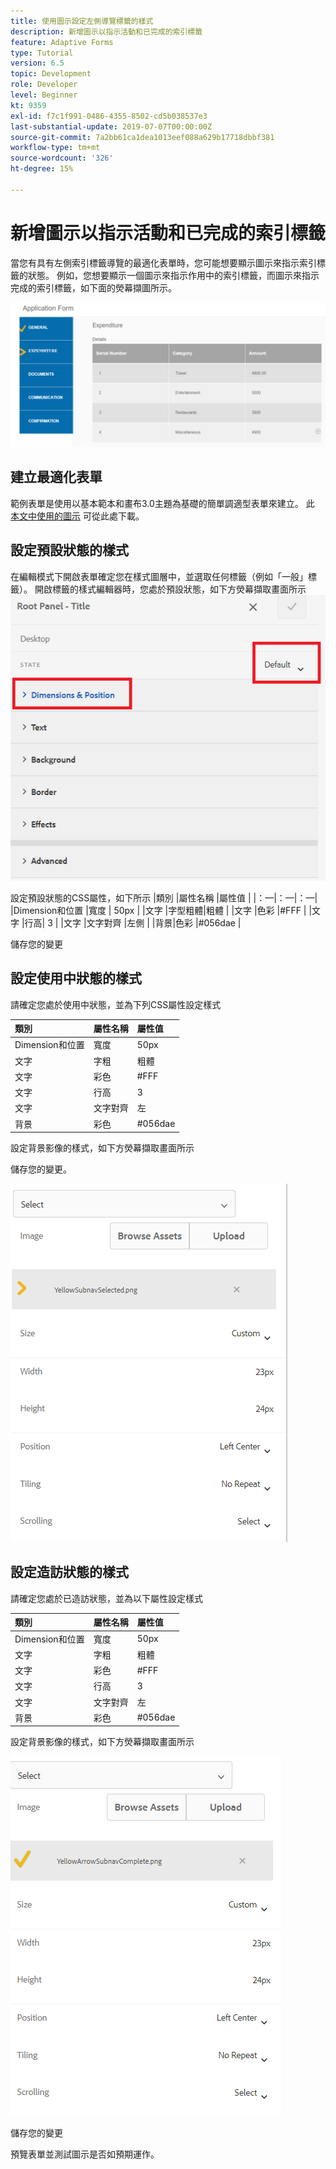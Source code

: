 ```yaml
---
title: 使用圖示設定左側導覽標籤的樣式
description: 新增圖示以指示活動和已完成的索引標籤
feature: Adaptive Forms
type: Tutorial
version: 6.5
topic: Development
role: Developer
level: Beginner
kt: 9359
exl-id: f7c1f991-0486-4355-8502-cd5b038537e3
last-substantial-update: 2019-07-07T00:00:00Z
source-git-commit: 7a2bb61ca1dea1013eef088a629b17718dbbf381
workflow-type: tm+mt
source-wordcount: '326'
ht-degree: 15%

---
```


# 新增圖示以指示活動和已完成的索引標籤

當您有具有左側索引標籤導覽的最適化表單時，您可能想要顯示圖示來指示索引標籤的狀態。 例如，您想要顯示一個圖示來指示作用中的索引標籤，而圖示來指示完成的索引標籤，如下面的熒幕擷圖所示。

![工具列間距](assets/active-completed.png)

## 建立最適化表單

範例表單是使用以基本範本和畫布3.0主題為基礎的簡單調適型表單來建立。
此 [本文中使用的圖示](assets/icons.zip) 可從此處下載。


## 設定預設狀態的樣式

在編輯模式下開啟表單確定您在樣式圖層中，並選取任何標籤（例如「一般」標籤）。
開啟標籤的樣式編輯器時，您處於預設狀態，如下方熒幕擷取畫面所示
![導覽標籤](assets/navigation-tab.png)

設定預設狀態的CSS屬性，如下所示 |類別 |屬性名稱 |屬性值 | |：—|：—|：—| |Dimension和位置 |寬度 | 50px | |文字 |字型粗體|粗體 | |文字 |色彩 |#FFF | |文字 |行高| 3 | |文字 |文字對齊 |左側 | |背景|色彩 |#056dae |

儲存您的變更

## 設定使用中狀態的樣式

請確定您處於使用中狀態，並為下列CSS屬性設定樣式

| 類別 | 屬性名稱 | 屬性值 |
|:---|:---|:---|
| Dimension和位置 | 寬度 | 50px |
| 文字 | 字粗 | 粗體 |
| 文字 | 彩色 | #FFF |
| 文字 | 行高 | 3 |
| 文字 | 文字對齊 | 左 |
| 背景 | 彩色 | #056dae |

設定背景影像的樣式，如下方熒幕擷取畫面所示

儲存您的變更。



![active-state](assets/active-state.png)

## 設定造訪狀態的樣式

請確定您處於已造訪狀態，並為以下屬性設定樣式

| 類別 | 屬性名稱 | 屬性值 |
|:---|:---|:---|
| Dimension和位置 | 寬度 | 50px |
| 文字 | 字粗 | 粗體 |
| 文字 | 彩色 | #FFF |
| 文字 | 行高 | 3 |
| 文字 | 文字對齊 | 左 |
| 背景 | 彩色 | #056dae |

設定背景影像的樣式，如下方熒幕擷取畫面所示


![造訪狀態](assets/visited-state.png)

儲存您的變更

預覽表單並測試圖示是否如預期運作。

